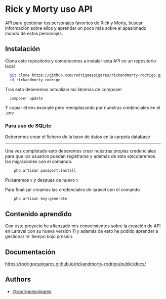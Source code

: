 
# Rick y Morty uso API

API para gestionar tus personajes favoritos de Rick y Morty, buscar información sobre ellos y aprender un poco más sobre el apasionado mundo de estos personajes.


## Instalación

Clona este repositorio y comencemos a instalar esta API en un repositorio local

```bash
  git clone https://github.com/rodrigoespigares/rickandmorty-rodrigo.git
  cd rickandmorty-rodrigo
```
Tras esto deberemos actualizar las librerías de composer
```bash
  composer update
```
Y copiar el env.example pero reemplazando por nuestras credenciales en el .env

### Para uso de SQLite
Deberemos crear el fichero de la base de datos en la carpeta database

_ _ _
<div style="height='20px'"/>

Una vez completado esto deberemos crear nuestras propias credenciales para que los usuarios puedan registrarse y además de esto ejecutaremos las migraciones con el comando:

```bash
    php artisan passport:install
```
Pulsaremos ``` Y ``` y despues de nuevo ``` Y ``` 

Para finalizar creamos las credenciales de laravel con el comando
```bash
    php artisan key:generate
```

    
## Contenido aprendido

Con este proyecto he afianzado mis conocimientos sobre la creación de API en Laravel con su nueva versión 11 y además de esto he podido aprender a gestionar mi tiempo bajo presión.


## Documentación

https://rodrigoespigares.github.io/rickandmorty-rodrigo/public/docs/


## Authors

- [@rodrigoespigares](https://www.github.com/rodrigoespigares)

